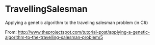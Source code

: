 # TravellingSalesman
Applying a genetic algorithm to the traveling salesman problem (in C#)

From: http://www.theprojectspot.com/tutorial-post/applying-a-genetic-algorithm-to-the-travelling-salesman-problem/5
